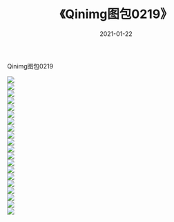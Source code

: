 ﻿---
layout: post
title:  《Qinimg图包0219》
date:   2021-01-22
img: http://imgx.orgx.ga/Qinimg图包/Qinimg图包0219/000.jpg
categories: [美女, 清纯, 唯美]
---

Qinimg图包0219

 ![](http://imgx.orgx.ga/Qinimg图包/Qinimg图包0219/001.jpg) <br>![](http://imgx.orgx.ga/Qinimg图包/Qinimg图包0219/002.jpg) <br>![](http://imgx.orgx.ga/Qinimg图包/Qinimg图包0219/003.jpg) <br>![](http://imgx.orgx.ga/Qinimg图包/Qinimg图包0219/004.jpg) <br>![](http://imgx.orgx.ga/Qinimg图包/Qinimg图包0219/005.jpg) <br>![](http://imgx.orgx.ga/Qinimg图包/Qinimg图包0219/006.jpg) <br>![](http://imgx.orgx.ga/Qinimg图包/Qinimg图包0219/007.jpg) <br>![](http://imgx.orgx.ga/Qinimg图包/Qinimg图包0219/008.jpg) <br>![](http://imgx.orgx.ga/Qinimg图包/Qinimg图包0219/009.jpg) <br>![](http://imgx.orgx.ga/Qinimg图包/Qinimg图包0219/010.jpg) <br>![](http://imgx.orgx.ga/Qinimg图包/Qinimg图包0219/011.jpg) <br>![](http://imgx.orgx.ga/Qinimg图包/Qinimg图包0219/012.jpg) <br>![](http://imgx.orgx.ga/Qinimg图包/Qinimg图包0219/013.jpg) <br>![](http://imgx.orgx.ga/Qinimg图包/Qinimg图包0219/014.jpg) <br>![](http://imgx.orgx.ga/Qinimg图包/Qinimg图包0219/015.jpg) <br>![](http://imgx.orgx.ga/Qinimg图包/Qinimg图包0219/016.jpg) <br>![](http://imgx.orgx.ga/Qinimg图包/Qinimg图包0219/017.jpg) <br>![](http://imgx.orgx.ga/Qinimg图包/Qinimg图包0219/018.jpg) <br>![](http://imgx.orgx.ga/Qinimg图包/Qinimg图包0219/019.jpg) <br>![](http://imgx.orgx.ga/Qinimg图包/Qinimg图包0219/020.jpg) <br>